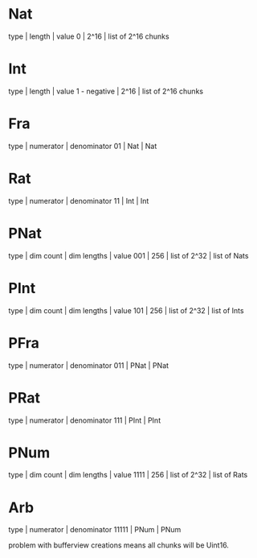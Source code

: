 # Nat
type    | length  | value
0       | 2^16    | list of 2^16 chunks

# Int
type          | length  |  value
1 - negative  | 2^16    |  list of 2^16 chunks


# Fra
type    | numerator | denominator
01      | Nat       | Nat

# Rat
type    | numerator | denominator
11      | Int       | Int


# PNat
type    | dim count | dim lengths   | value
001     | 256       | list of 2^32  | list of Nats

# PInt
type    | dim count | dim lengths   | value
101     | 256       | list of 2^32  | list of Ints

# PFra
type    | numerator | denominator
011     | PNat      | PNat

# PRat
type    | numerator | denominator
111     | PInt      | PInt


# PNum
type    | dim count | dim lengths   | value
1111    | 256       | list of 2^32  | list of Rats

# Arb
type    | numerator | denominator
11111   | PNum      | PNum


problem with bufferview creations means all chunks will be Uint16.
